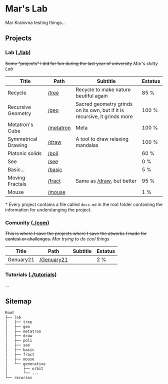 # Mar's Lab

Mar Kralovna testing things...

## Projects

### Lab ([./lab](/lab))

~~Some "projects" I did for fun during the last year of university~~ *Mar's shitty Lab*

|        Title        |               Path               |                                     Subtitle                                     | Estatus |
|---------------------|----------------------------------|----------------------------------------------------------------------------------|---------|
| Recycle             | [/tree](/lab/tree)               | Recycle to make nature beutiful again                                            |    85 % |
| Recursive Geometry  | [/geo](/lab/geo)                 | Sacred geometry grinds on its own, but if it is recursive, it grinds more        |   100 % |
| Metatron's Cube     | [/metatron](/lab/metatron)       | Meta                                                                             |   100 % |
| Symmetrical Drawing | [/draw](/lab/draw)               | A tool to draw relaxing mandalas                                                 |   100 % |
| Platonic solids     | [/poli](/lab/poli)               |                                                                                  |    60 % |
| See                 | [/see](/lab/see)                 |                                                                                  |     0 % |
| Basic...            | [/basic](/lab/basic)             |                                                                                  |     5 % |
| Moving Fractals     | [/fract](/lab/fract)             | Same as [/draw](/lab/draw), but better                                           |    95 % |
| Mouse               | [/mouse](/lab/mouse)             |                                                                                  |     1 % |

\* Every project contains a file called `docs.md` in the root folder containing the information for understanging the project.

### Comunity ([./com](/com))

~~This is where I save the projects where I save the atworks I made for contest or challenges.~~ *Mar trying to do cool things*

|        Title        |               Path               |                                     Subtitle                                     | Estatus |
|---------------------|----------------------------------|----------------------------------------------------------------------------------|---------|
| Genuary21           | [/Genuary21](/Genuary21)         |                                                                                  |     2 % |

### Tutorials ([./tutorials](/tutorials))

...

## Sitemap

```css
Root
├── lab
│   ├── tree
│   ├── geo
│   ├── metatron
│   ├── draw
│   ├── poli
│   ├── see
│   ├── basic
│   ├── fract
│   ├── mouse
│   └── generative
│       ├── orbit
│       └── ...
└── recursos
```

<!-- \* `generative` → directory with artworks

\* `recursos` → A directory where I save some interesting libraries, tipographys and other staff. -->